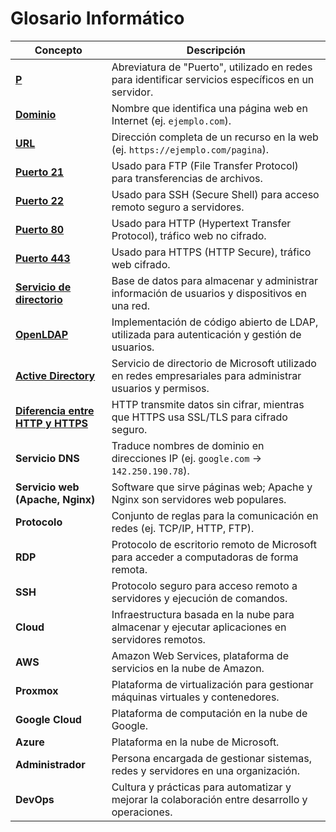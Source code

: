 # Glosario Informático


| **Concepto**                      | **Descripción**                                                                                            |
| --------------------------------- | ---------------------------------------------------------------------------------------------------------- |
| [**P**](https://www.akamai.com/es/glossary/what-are-ports)                             | Abreviatura de "Puerto", utilizado en redes para identificar servicios específicos en un servidor.         |
| [**Dominio**](https://upanama.educativa.org/archivos/repositorio/6000/6126/html/53_nombr.htm)                       | Nombre que identifica una página web en Internet (ej. `ejemplo.com`).                                      |
| [**URL**](https://www.ejemplos.co/30-ejemplos-de-url/)                           | Dirección completa de un recurso en la web (ej. `https://ejemplo.com/pagina`).                             |
| [**Puerto 21**](https://books.spartan-cybersec.com/cppj/networking-for-juniors/puertos-y-servicios/puerto-21-ftp)                     | Usado para FTP (File Transfer Protocol) para transferencias de archivos.                                   |
| [**Puerto 22**](https://books.spartan-cybersec.com/cppj/networking-for-juniors/puertos-y-servicios/puerto-22-ssh)                     | Usado para SSH (Secure Shell) para acceso remoto seguro a servidores.                                      |
| [**Puerto 80**](https://books.spartan-cybersec.com/cppj/networking-for-juniors/puertos-y-servicios/puerto-80-http)                     | Usado para HTTP (Hypertext Transfer Protocol), tráfico web no cifrado.                                     |
| [**Puerto 443**](https://www.expressvpn.com/es/blog/puerto-https-443-que-es-es-seguro-abrirlo/#:~:text=El%20puerto%20443%20funciona%20utilizando,o%20de%20una%20red%20interna.)                    | Usado para HTTPS (HTTP Secure), tráfico web cifrado.                                                       |
| [**Servicio de directorio**](https://www.sergio-gonzalez.com/doc/10-ldap-samba-cups-pykota/html/openldap-introduccion.html)        | Base de datos para almacenar y administrar información de usuarios y dispositivos en una red.              |
| [**OpenLDAP**](https://somebooks.es/12-5-que-es-openldap/)                      | Implementación de código abierto de LDAP, utilizada para autenticación y gestión de usuarios.              |
| [**Active Directory**](https://learn.microsoft.com/es-es/windows-server/identity/ad-ds/get-started/virtual-dc/active-directory-domain-services-overview)              | Servicio de directorio de Microsoft utilizado en redes empresariales para administrar usuarios y permisos. |
| [**Diferencia entre HTTP y HTTPS**](https://www.codedonostia.com/wp-content/uploads/2021/06/http-vs-https.png) | HTTP transmite datos sin cifrar, mientras que HTTPS usa SSL/TLS para cifrado seguro.                       |
| **Servicio DNS**                  | Traduce nombres de dominio en direcciones IP (ej. `google.com` → `142.250.190.78`).                        |
| **Servicio web (Apache, Nginx)**  | Software que sirve páginas web; Apache y Nginx son servidores web populares.                               |
| **Protocolo**                     | Conjunto de reglas para la comunicación en redes (ej. TCP/IP, HTTP, FTP).                                  |
| **RDP**                           | Protocolo de escritorio remoto de Microsoft para acceder a computadoras de forma remota.                   |
| **SSH**                           | Protocolo seguro para acceso remoto a servidores y ejecución de comandos.                                  |
| **Cloud**                         | Infraestructura basada en la nube para almacenar y ejecutar aplicaciones en servidores remotos.            |
| **AWS**                           | Amazon Web Services, plataforma de servicios en la nube de Amazon.                                         |
| **Proxmox**                       | Plataforma de virtualización para gestionar máquinas virtuales y contenedores.                             |
| **Google Cloud**                  | Plataforma de computación en la nube de Google.                                                            |
| **Azure**                         | Plataforma en la nube de Microsoft.                                                                        |
| **Administrador**                 | Persona encargada de gestionar sistemas, redes y servidores en una organización.                           |
| **DevOps**                        | Cultura y prácticas para automatizar y mejorar la colaboración entre desarrollo y operaciones.             |

